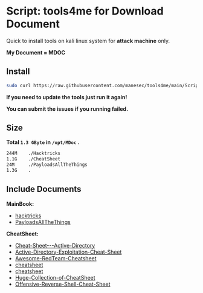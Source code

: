 # Script: tools4me for Download Document

Quick to install tools on kali linux system for **attack machine** only.

**My Document = MDOC**

## Install

```bash
sudo curl https://raw.githubusercontent.com/manesec/tools4me/main/Script_Kali_Machine/DownloadTools.py | python3
```

**If you need to update the tools just run it again!**

**You can submit the issues if you running failed.**

## Size

**Total `1.3 GByte` in `/opt/MDoc` .**

```bash
244M    ./Hacktricks
1.1G    ./CheatSheet
24M     ./PayloadsAllTheThings
1.3G    .
```

## Include Documents

**MainBook:**

+ [hacktricks](https://github.com/carlospolop/hacktricks)
+ [PayloadsAllTheThings](https://github.com/swisskyrepo/PayloadsAllTheThings)

**CheatSheet:**

+ [Cheat-Sheet---Active-Directory](https://github.com/drak3hft7/Cheat-Sheet---Active-Directory)
+ [Active-Directory-Exploitation-Cheat-Sheet](https://github.com/S1ckB0y1337/Active-Directory-Exploitation-Cheat-Sheet)
+ [Awesome-RedTeam-Cheatsheet](https://github.com/RistBS/Awesome-RedTeam-Cheatsheet)
+ [cheatsheet](https://github.com/inetum-peru/cheatsheet)
+ [cheatsheet](https://github.com/darkmatter18/cheatsheet)
+ [Huge-Collection-of-CheatSheet](https://github.com/JonnyBanana/Huge-Collection-of-CheatSheet)
+ [Offensive-Reverse-Shell-Cheat-Sheet](https://github.com/d4t4s3c/Offensive-Reverse-Shell-Cheat-Sheet)

